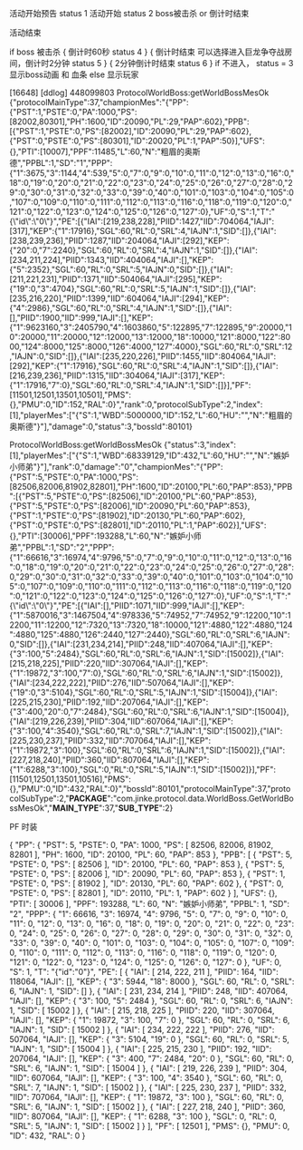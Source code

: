 活动开始预告
status 1
活动开始
status 2
boss被击杀
or
倒计时结束

活动结束

if boss 被击杀 
{
    倒计时60秒
    status 4
}
{
    倒计时结束
    可以选择进入巨龙争夺战房间，倒计时2分钟
    status 5
}
{
    2分钟倒计时结束
    status 6
}
    if 不进入，
        status = 3
        <!-- 倒计时还没有结束 -->
        显示boss动画 和 血条
    else
        显示玩家
    




[16648] [ddlog] 448099803 ProtocolWorldBoss:getWorldBossMesOk {"protocolMainType":37,"championMes":"{\"PP\":{\"PST\":1,\"PSTE\":0,\"PA\":1000,\"PS\":[82002,80301],\"PH\":1600,\"ID\":20090,\"PL\":29,\"PAP\":602},\"PPB\":[{\"PST\":1,\"PSTE\":0,\"PS\":[82002],\"ID\":20090,\"PL\":29,\"PAP\":602},{\"PST\":0,\"PSTE\":0,\"PS\":[80301],\"ID\":20020,\"PL\":1,\"PAP\":50}],\"UFS\":{},\"PTI\":[10007],\"PPF\":11485,\"L\":60,\"N\":\"粗眉的奥斯德\",\"PPBL\":1,\"SD\":\"1\",\"PPP\":{\"1\":3675,\"3\":1144,\"4\":539,\"5\":0,\"7\":0,\"9\":0,\"10\":0,\"11\":0,\"12\":0,\"13\":0,\"16\":0,\"18\":0,\"19\":0,\"20\":0,\"21\":0,\"22\":0,\"23\":0,\"24\":0,\"25\":0,\"26\":0,\"27\":0,\"28\":0,\"29\":0,\"30\":0,\"31\":0,\"32\":0,\"33\":0,\"39\":0,\"40\":0,\"101\":0,\"103\":0,\"104\":0,\"105\":0,\"107\":0,\"109\":0,\"110\":0,\"111\":0,\"112\":0,\"113\":0,\"116\":0,\"118\":0,\"119\":0,\"120\":0,\"121\":0,\"122\":0,\"123\":0,\"124\":0,\"125\":0,\"126\":0,\"127\":0},\"UF\":0,\"S\":1,\"T\":\"{\\\"id\\\":\\\"0\\\"}\",\"PE\":[{\"IAI\":[219,238,228],\"PIID\":1427,\"IID\":704064,\"IAJI\":[317],\"KEP\":{\"1\":17916},\"SGL\":60,\"RL\":0,\"SRL\":4,\"IAJN\":1,\"SID\":[]},{\"IAI\":[238,239,236],\"PIID\":1287,\"IID\":204064,\"IAJI\":[292],\"KEP\":{\"20\":0,\"7\":2240},\"SGL\":60,\"RL\":0,\"SRL\":4,\"IAJN\":1,\"SID\":[]},{\"IAI\":[234,211,224],\"PIID\":1343,\"IID\":404064,\"IAJI\":[],\"KEP\":{\"5\":2352},\"SGL\":60,\"RL\":0,\"SRL\":5,\"IAJN\":0,\"SID\":[]},{\"IAI\":[211,221,231],\"PIID\":1371,\"IID\":504064,\"IAJI\":[295],\"KEP\":{\"19\":0,\"3\":4704},\"SGL\":60,\"RL\":0,\"SRL\":5,\"IAJN\":1,\"SID\":[]},{\"IAI\":[235,216,220],\"PIID\":1399,\"IID\":604064,\"IAJI\":[294],\"KEP\":{\"4\":2986},\"SGL\":60,\"RL\":0,\"SRL\":4,\"IAJN\":1,\"SID\":[]},{\"IAI\":[],\"PIID\":1900,\"IID\":999,\"IAJI\":[],\"KEP\":{\"1\":9623160,\"3\":2405790,\"4\":1603860,\"5\":122895,\"7\":122895,\"9\":20000,\"10\":20000,\"11\":20000,\"12\":12000,\"13\":12000,\"18\":10000,\"121\":8000,\"122\":8000,\"124\":8000,\"125\":8000,\"126\":4000,\"127\":4000},\"SGL\":60,\"RL\":0,\"SRL\":12,\"IAJN\":0,\"SID\":[]},{\"IAI\":[235,220,226],\"PIID\":1455,\"IID\":804064,\"IAJI\":[292],\"KEP\":{\"1\":17916},\"SGL\":60,\"RL\":0,\"SRL\":4,\"IAJN\":1,\"SID\":[]},{\"IAI\":[216,239,236],\"PIID\":1315,\"IID\":304064,\"IAJI\":[317],\"KEP\":{\"1\":17916,\"7\":0},\"SGL\":60,\"RL\":0,\"SRL\":4,\"IAJN\":1,\"SID\":[]}],\"PF\":[11501,12501,13501,10501],\"PMS\":{},\"PMU\":0,\"ID\":152,\"RAL\":0}","rank":0,"protocolSubType":2,"index":[1],"playerMes":["{\"S\":1,\"WBD\":5000000,\"ID\":152,\"L\":60,\"HU\":\"\",\"N\":\"粗眉的奥斯德\"}"],"damage":0,"status":3,"bossId":80101}



ProtocolWorldBoss:getWorldBossMesOk {"status":3,"index":[1],"playerMes":["{\"S\":1,\"WBD\":68339129,\"ID\":432,\"L\":60,\"HU\":\"\",\"N\":\"嫉妒小师弟\"}"],"rank":0,"damage":"0","championMes":"{\"PP\":{\"PST\":5,\"PSTE\":0,\"PA\":1000,\"PS\":[82506,82006,81902,82801],\"PH\":1600,\"ID\":20100,\"PL\":60,\"PAP\":853},\"PPB\":[{\"PST\":5,\"PSTE\":0,\"PS\":[82506],\"ID\":20100,\"PL\":60,\"PAP\":853},{\"PST\":5,\"PSTE\":0,\"PS\":[82006],\"ID\":20090,\"PL\":60,\"PAP\":853},{\"PST\":1,\"PSTE\":0,\"PS\":[81902],\"ID\":20130,\"PL\":60,\"PAP\":602},{\"PST\":0,\"PSTE\":0,\"PS\":[82801],\"ID\":20110,\"PL\":1,\"PAP\":602}],\"UFS\":{},\"PTI\":[30006],\"PPF\":193288,\"L\":60,\"N\":\"嫉妒小师弟\",\"PPBL\":1,\"SD\":\"2\",\"PPP\":{\"1\":66616,\"3\":16974,\"4\":9796,\"5\":0,\"7\":0,\"9\":0,\"10\":0,\"11\":0,\"12\":0,\"13\":0,\"16\":0,\"18\":0,\"19\":0,\"20\":0,\"21\":0,\"22\":0,\"23\":0,\"24\":0,\"25\":0,\"26\":0,\"27\":0,\"28\":0,\"29\":0,\"30\":0,\"31\":0,\"32\":0,\"33\":0,\"39\":0,\"40\":0,\"101\":0,\"103\":0,\"104\":0,\"105\":0,\"107\":0,\"109\":0,\"110\":0,\"111\":0,\"112\":0,\"113\":0,\"116\":0,\"118\":0,\"119\":0,\"120\":0,\"121\":0,\"122\":0,\"123\":0,\"124\":0,\"125\":0,\"126\":0,\"127\":0},\"UF\":0,\"S\":1,\"T\":\"{\\\"id\\\":\\\"0\\\"}\",\"PE\":[{\"IAI\":[],\"PIID\":1071,\"IID\":999,\"IAJI\":[],\"KEP\":{\"1\":5870016,\"3\":1467504,\"4\":978336,\"5\":74952,\"7\":74952,\"9\":12200,\"10\":12200,\"11\":12200,\"12\":7320,\"13\":7320,\"18\":10000,\"121\":4880,\"122\":4880,\"124\":4880,\"125\":4880,\"126\":2440,\"127\":2440},\"SGL\":60,\"RL\":0,\"SRL\":6,\"IAJN\":0,\"SID\":[]},{\"IAI\":[231,234,214],\"PIID\":248,\"IID\":407064,\"IAJI\":[],\"KEP\":{\"3\":100,\"5\":2484},\"SGL\":60,\"RL\":0,\"SRL\":6,\"IAJN\":1,\"SID\":[15002]},{\"IAI\":[215,218,225],\"PIID\":220,\"IID\":307064,\"IAJI\":[],\"KEP\":{\"1\":19872,\"3\":100,\"7\":0},\"SGL\":60,\"RL\":0,\"SRL\":6,\"IAJN\":1,\"SID\":[15002]},{\"IAI\":[234,222,222],\"PIID\":276,\"IID\":507064,\"IAJI\":[],\"KEP\":{\"19\":0,\"3\":5104},\"SGL\":60,\"RL\":0,\"SRL\":5,\"IAJN\":1,\"SID\":[15004]},{\"IAI\":[225,215,230],\"PIID\":192,\"IID\":207064,\"IAJI\":[],\"KEP\":{\"3\":400,\"20\":0,\"7\":2484},\"SGL\":60,\"RL\":0,\"SRL\":6,\"IAJN\":1,\"SID\":[15004]},{\"IAI\":[219,226,239],\"PIID\":304,\"IID\":607064,\"IAJI\":[],\"KEP\":{\"3\":100,\"4\":3540},\"SGL\":60,\"RL\":0,\"SRL\":7,\"IAJN\":1,\"SID\":[15002]},{\"IAI\":[225,230,237],\"PIID\":332,\"IID\":707064,\"IAJI\":[],\"KEP\":{\"1\":19872,\"3\":100},\"SGL\":60,\"RL\":0,\"SRL\":6,\"IAJN\":1,\"SID\":[15002]},{\"IAI\":[227,218,240],\"PIID\":360,\"IID\":807064,\"IAJI\":[],\"KEP\":{\"1\":6288,\"3\":100},\"SGL\":0,\"RL\":0,\"SRL\":5,\"IAJN\":1,\"SID\":[15002]}],\"PF\":[11501,12501,13501,10516],\"PMS\":{},\"PMU\":0,\"ID\":432,\"RAL\":0}","bossId":80101,"protocolMainType":37,"protocolSubType":2,"__PACKAGE__":"com.jinke.protocol.data.WorldBoss.GetWorldBossMesOk","__MAIN_TYPE__":37,"__SUB_TYPE__":2}


PF 时装

{
    "PP": {
        "PST": 5,
        "PSTE": 0,
        "PA": 1000,
        "PS": [
            82506,
            82006,
            81902,
            82801
        ],
        "PH": 1600,
        "ID": 20100,
        "PL": 60,
        "PAP": 853
    },
    "PPB": [
        {
            "PST": 5,
            "PSTE": 0,
            "PS": [
                82506
            ],
            "ID": 20100,
            "PL": 60,
            "PAP": 853
        },
        {
            "PST": 5,
            "PSTE": 0,
            "PS": [
                82006
            ],
            "ID": 20090,
            "PL": 60,
            "PAP": 853
        },
        {
            "PST": 1,
            "PSTE": 0,
            "PS": [
                81902
            ],
            "ID": 20130,
            "PL": 60,
            "PAP": 602
        },
        {
            "PST": 0,
            "PSTE": 0,
            "PS": [
                82801
            ],
            "ID": 20110,
            "PL": 1,
            "PAP": 602
        }
    ],
    "UFS": {},
    "PTI": [
        30006
    ],
    "PPF": 193288,
    "L": 60,
    "N": "嫉妒小师弟",
    "PPBL": 1,
    "SD": "2",
    "PPP": {
        "1": 66616,
        "3": 16974,
        "4": 9796,
        "5": 0,
        "7": 0,
        "9": 0,
        "10": 0,
        "11": 0,
        "12": 0,
        "13": 0,
        "16": 0,
        "18": 0,
        "19": 0,
        "20": 0,
        "21": 0,
        "22": 0,
        "23": 0,
        "24": 0,
        "25": 0,
        "26": 0,
        "27": 0,
        "28": 0,
        "29": 0,
        "30": 0,
        "31": 0,
        "32": 0,
        "33": 0,
        "39": 0,
        "40": 0,
        "101": 0,
        "103": 0,
        "104": 0,
        "105": 0,
        "107": 0,
        "109": 0,
        "110": 0,
        "111": 0,
        "112": 0,
        "113": 0,
        "116": 0,
        "118": 0,
        "119": 0,
        "120": 0,
        "121": 0,
        "122": 0,
        "123": 0,
        "124": 0,
        "125": 0,
        "126": 0,
        "127": 0
    },
    "UF": 0,
    "S": 1,
    "T": "{\"id\":\"0\"}",
    "PE": [
        {
            "IAI": [
                214,
                222,
                211
            ],
            "PIID": 164,
            "IID": 118064,
            "IAJI": [],
            "KEP": {
                "3": 5944,
                "18": 8000
            },
            "SGL": 60,
            "RL": 0,
            "SRL": 6,
            "IAJN": 1,
            "SID": []
        },
        {
            "IAI": [
                231,
                234,
                214
            ],
            "PIID": 248,
            "IID": 407064,
            "IAJI": [],
            "KEP": {
                "3": 100,
                "5": 2484
            },
            "SGL": 60,
            "RL": 0,
            "SRL": 6,
            "IAJN": 1,
            "SID": [
                15002
            ]
        },
        {
            "IAI": [
                215,
                218,
                225
            ],
            "PIID": 220,
            "IID": 307064,
            "IAJI": [],
            "KEP": {
                "1": 19872,
                "3": 100,
                "7": 0
            },
            "SGL": 60,
            "RL": 0,
            "SRL": 6,
            "IAJN": 1,
            "SID": [
                15002
            ]
        },
        {
            "IAI": [
                234,
                222,
                222
            ],
            "PIID": 276,
            "IID": 507064,
            "IAJI": [],
            "KEP": {
                "3": 5104,
                "19": 0
            },
            "SGL": 60,
            "RL": 0,
            "SRL": 5,
            "IAJN": 1,
            "SID": [
                15004
            ]
        },
        {
            "IAI": [
                225,
                215,
                230
            ],
            "PIID": 192,
            "IID": 207064,
            "IAJI": [],
            "KEP": {
                "3": 400,
                "7": 2484,
                "20": 0
            },
            "SGL": 60,
            "RL": 0,
            "SRL": 6,
            "IAJN": 1,
            "SID": [
                15004
            ]
        },
        {
            "IAI": [
                219,
                226,
                239
            ],
            "PIID": 304,
            "IID": 607064,
            "IAJI": [],
            "KEP": {
                "3": 100,
                "4": 3540
            },
            "SGL": 60,
            "RL": 0,
            "SRL": 7,
            "IAJN": 1,
            "SID": [
                15002
            ]
        },
        {
            "IAI": [
                225,
                230,
                237
            ],
            "PIID": 332,
            "IID": 707064,
            "IAJI": [],
            "KEP": {
                "1": 19872,
                "3": 100
            },
            "SGL": 60,
            "RL": 0,
            "SRL": 6,
            "IAJN": 1,
            "SID": [
                15002
            ]
        },
        {
            "IAI": [
                227,
                218,
                240
            ],
            "PIID": 360,
            "IID": 807064,
            "IAJI": [],
            "KEP": {
                "1": 6288,
                "3": 100
            },
            "SGL": 0,
            "RL": 0,
            "SRL": 5,
            "IAJN": 1,
            "SID": [
                15002
            ]
        }
    ],
    "PF": [
        12501
    ],
    "PMS": {},
    "PMU": 0,
    "ID": 432,
    "RAL": 0
}